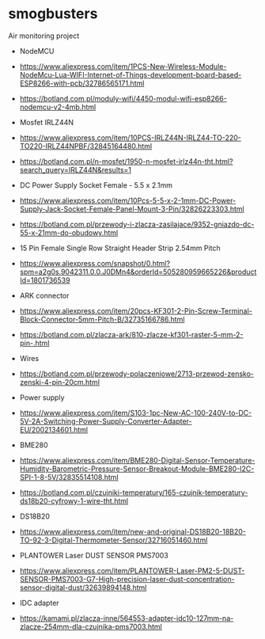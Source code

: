 # smogbusters
Air monitoring project

* NodeMCU
 * https://www.aliexpress.com/item/1PCS-New-Wireless-Module-NodeMcu-Lua-WIFI-Internet-of-Things-development-board-based-ESP8266-with-pcb/32786565171.html
 * https://botland.com.pl/moduly-wifi/4450-modul-wifi-esp8266-nodemcu-v2-4mb.html


* Mosfet IRLZ44N
 * https://www.aliexpress.com/item/10PCS-IRLZ44N-IRLZ44-TO-220-TO220-IRLZ44NPBF/32845164480.html
 * https://botland.com.pl/n-mosfet/1950-n-mosfet-irlz44n-tht.html?search_query=IRLZ44N&results=1


* DC Power Supply Socket Female - 5.5 x 2.1mm
 * https://www.aliexpress.com/item/10Pcs-5-5-x-2-1mm-DC-Power-Supply-Jack-Socket-Female-Panel-Mount-3-Pin/32826223303.html
 * https://botland.com.pl/przewody-i-zlacza-zasilajace/9352-gniazdo-dc-55-x-21mm-do-obudowy.html


* 15 Pin Female Single Row Straight Header Strip 2.54mm Pitch  
 * https://www.aliexpress.com/snapshot/0.html?spm=a2g0s.9042311.0.0.J0DMn4&orderId=505280959665226&productId=1801736539


* ARK connector
 * https://www.aliexpress.com/item/20pcs-KF301-2-Pin-Screw-Terminal-Block-Connector-5mm-Pitch-B/32735166786.html
 * https://botland.com.pl/zlacza-ark/810-zlacze-kf301-raster-5-mm-2-pin-.html


* Wires
 * https://botland.com.pl/przewody-polaczeniowe/2713-przewod-zensko-zenski-4-pin-20cm.html


* Power supply
 * https://www.aliexpress.com/item/S103-1pc-New-AC-100-240V-to-DC-5V-2A-Switching-Power-Supply-Converter-Adapter-EU/2002134601.html


* BME280
 * https://www.aliexpress.com/item/BME280-Digital-Sensor-Temperature-Humidity-Barometric-Pressure-Sensor-Breakout-Module-BME280-I2C-SPI-1-8-5V/32835514108.html
 * https://botland.com.pl/czujniki-temperatury/165-czujnik-temperatury-ds18b20-cyfrowy-1-wire-tht.html


* DS18B20
 * https://www.aliexpress.com/item/new-and-original-DS18B20-18B20-TO-92-3-Digital-Thermometer-Sensor/32716051460.html


* PLANTOWER Laser DUST SENSOR PMS7003  
 * https://www.aliexpress.com/item/PLANTOWER-Laser-PM2-5-DUST-SENSOR-PMS7003-G7-High-precision-laser-dust-concentration-sensor-digital-dust/32639894148.html
* IDC adapter
 * https://kamami.pl/zlacza-inne/564553-adapter-idc10-127mm-na-zlacze-254mm-dla-czujnika-pms7003.html
